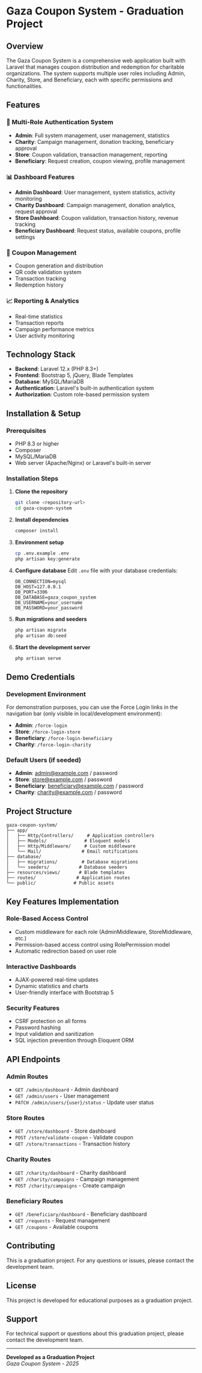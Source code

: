 # Gaza Coupon System - Graduation Project

## Overview
The Gaza Coupon System is a comprehensive web application built with Laravel that manages coupon distribution and redemption for charitable organizations. The system supports multiple user roles including Admin, Charity, Store, and Beneficiary, each with specific permissions and functionalities.

## Features

### 🔐 Multi-Role Authentication System
- **Admin**: Full system management, user management, statistics
- **Charity**: Campaign management, donation tracking, beneficiary approval
- **Store**: Coupon validation, transaction management, reporting
- **Beneficiary**: Request creation, coupon viewing, profile management

### 📊 Dashboard Features
- **Admin Dashboard**: User management, system statistics, activity monitoring
- **Charity Dashboard**: Campaign management, donation analytics, request approval
- **Store Dashboard**: Coupon validation, transaction history, revenue tracking
- **Beneficiary Dashboard**: Request status, available coupons, profile settings

### 🎫 Coupon Management
- Coupon generation and distribution
- QR code validation system
- Transaction tracking
- Redemption history

### 📈 Reporting & Analytics
- Real-time statistics
- Transaction reports
- Campaign performance metrics
- User activity monitoring

## Technology Stack
- **Backend**: Laravel 12.x (PHP 8.3+)
- **Frontend**: Bootstrap 5, jQuery, Blade Templates
- **Database**: MySQL/MariaDB
- **Authentication**: Laravel's built-in authentication system
- **Authorization**: Custom role-based permission system

## Installation & Setup

### Prerequisites
- PHP 8.3 or higher
- Composer
- MySQL/MariaDB
- Web server (Apache/Nginx) or Laravel's built-in server

### Installation Steps

1. **Clone the repository**
   ```bash
   git clone <repository-url>
   cd gaza-coupon-system
   ```

2. **Install dependencies**
   ```bash
   composer install
   ```

3. **Environment setup**
   ```bash
   cp .env.example .env
   php artisan key:generate
   ```

4. **Configure database**
   Edit `.env` file with your database credentials:
   ```
   DB_CONNECTION=mysql
   DB_HOST=127.0.0.1
   DB_PORT=3306
   DB_DATABASE=gaza_coupon_system
   DB_USERNAME=your_username
   DB_PASSWORD=your_password
   ```

5. **Run migrations and seeders**
   ```bash
   php artisan migrate
   php artisan db:seed
   ```

6. **Start the development server**
   ```bash
   php artisan serve
   ```

## Demo Credentials

### Development Environment
For demonstration purposes, you can use the Force Login links in the navigation bar (only visible in local/development environment):

- **Admin**: `/force-login`
- **Store**: `/force-login-store`
- **Beneficiary**: `/force-login-beneficiary`
- **Charity**: `/force-login-charity`

### Default Users (if seeded)
- **Admin**: admin@example.com / password
- **Store**: store@example.com / password
- **Beneficiary**: beneficiary@example.com / password
- **Charity**: charity@example.com / password

## Project Structure

```
gaza-coupon-system/
├── app/
│   ├── Http/Controllers/     # Application controllers
│   ├── Models/              # Eloquent models
│   ├── Http/Middleware/     # Custom middleware
│   └── Mail/               # Email notifications
├── database/
│   ├── migrations/         # Database migrations
│   └── seeders/           # Database seeders
├── resources/views/       # Blade templates
├── routes/               # Application routes
└── public/              # Public assets
```

## Key Features Implementation

### Role-Based Access Control
- Custom middleware for each role (AdminMiddleware, StoreMiddleware, etc.)
- Permission-based access control using RolePermission model
- Automatic redirection based on user role

### Interactive Dashboards
- AJAX-powered real-time updates
- Dynamic statistics and charts
- User-friendly interface with Bootstrap 5

### Security Features
- CSRF protection on all forms
- Password hashing
- Input validation and sanitization
- SQL injection prevention through Eloquent ORM

## API Endpoints

### Admin Routes
- `GET /admin/dashboard` - Admin dashboard
- `GET /admin/users` - User management
- `PATCH /admin/users/{user}/status` - Update user status

### Store Routes
- `GET /store/dashboard` - Store dashboard
- `POST /store/validate-coupon` - Validate coupon
- `GET /store/transactions` - Transaction history

### Charity Routes
- `GET /charity/dashboard` - Charity dashboard
- `GET /charity/campaigns` - Campaign management
- `POST /charity/campaigns` - Create campaign

### Beneficiary Routes
- `GET /beneficiary/dashboard` - Beneficiary dashboard
- `GET /requests` - Request management
- `GET /coupons` - Available coupons

## Contributing

This is a graduation project. For any questions or issues, please contact the development team.

## License

This project is developed for educational purposes as a graduation project.

## Support

For technical support or questions about this graduation project, please contact the development team.

---

**Developed as a Graduation Project**  
*Gaza Coupon System - 2025*
